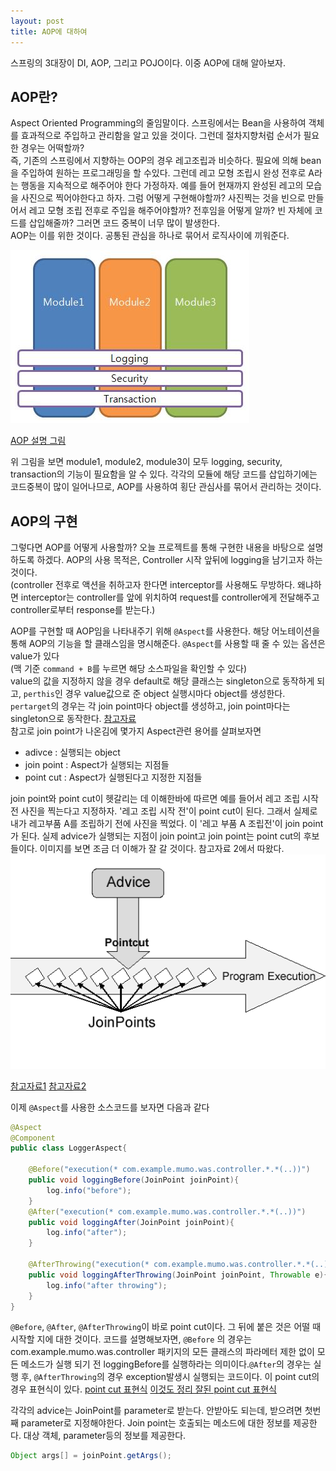 ```yaml
---
layout: post
title: AOP에 대하여
---
```


스프링의 3대장이 DI, AOP, 그리고 POJO이다. 이중 AOP에 대해 알아보자.   
## AOP란?
Aspect Oriented Programming의 줄임말이다. 스프링에서는 Bean을 사용하여 객체를 효과적으로 주입하고 관리함을 알고 있을 것이다. 그런데 절차지향처럼 순서가 필요한 경우는 어떡할까?    
즉, 기존의 스프링에서 지향하는 OOP의 경우 레고조립과 비슷하다. 필요에 의해 bean을 주입하여 원하는 프로그래밍을 할 수있다. 그런데 레고 모형 조립시 완성 전후로 A라는 행동을 지속적으로 해주어야 한다 가정하자. 예를 들어 현재까지 완성된 레고의 모습을 사진으로 찍어야한다고 하자. 그럼 어떻게 구현해야할까? 사진찍는 것을 빈으로 만들어서 레고 모형 조립 전후로 주입을 해주어야할까? 전후임을 어떻게 알까? 빈 자체에 코드를 삽입해줄까? 그러면 코드 중복이 너무 많이 발생한다.    
AOP는 이를 위한 것이다. 공통된 관심을 하나로 묶어서 로직사이에 끼워준다.

![AOP](../public/img/aop-after.jpg)

[AOP 설명 그림](http://cfs13.tistory.com/image/28/tistory/2009/06/17/14/18/4a387cb462407)

위 그림을 보면 module1, module2, module3이 모두 logging, security, transaction의 기능이 필요함을 알 수 있다. 각각의 모듈에 해당 코드를 삽입하기에는 코드중복이 많이 일어나므로, AOP를 사용하여 횡단 관심사를 묶어서 관리하는 것이다.

## AOP의 구현
그렇다면 AOP를 어떻게 사용할까? 오늘 프로젝트를 통해 구현한 내용을 바탕으로 설명하도록 하겠다. AOP의 사용 목적은, Controller 시작 앞뒤에 logging을 남기고자 하는 것이다.     
(controller 전후로 액션을 취하고자 한다면 interceptor를 사용해도 무방하다. 왜냐하면 interceptor는 controller를 앞에 위치하여 request를 controller에게 전달해주고 controller로부터 response를 받는다.)

AOP를 구현할 때 AOP임을 나타내주기 위해 `@Aspect`를 사용한다. 해당 어노테이션을 통해 AOP의 기능을 할 클래스임을 명시해준다. `@Aspect`를 사용할 때 줄 수 있는 옵션은 value가 있다    
(맥 기준 `command + B`를 누르면 해당 소스파일을 확인할 수 있다)   
value의 값을 지정하지 않을 경우 default로 해당 클래스는 singleton으로 동작하게 되고, `perthis`인 경우 value값으로 준 object 실행시마다 object를 생성한다. `pertarget`의 경우는 각 join point마다 object를 생성하고, join point마다는 singleton으로 동작한다. [참고자료](http://docs.spring.io/spring/docs/current/spring-framework-reference/html/aop.html#aop-instantiation-models)    
참고로 join point가 나온김에 몇가지 Aspect관련 용어를 살펴보자면
- adivce : 실행되는 object
- join point : Aspect가 실행되는 지점들
- point cut : Aspect가 실행된다고 지정한 지점들

join point와 point cut이 헷갈리는 데 이해한바에 따르면 예를 들어서 레고 조립 시작 전 사진을 찍는다고 지정하자. '레고 조립 시작 전'이 point cut이 된다. 그래서 실제로 내가 레고부품 A를 조립하기 전에 사진을 찍었다. 이 '레고 부품 A 조립전'이 join point가 된다. 실제 advice가 실행되는 지점이 join point고 join point는 point cut의 후보들이다. 이미지를 보면 조금 더 이해가 잘 갈 것이다. 참고자료 2에서 따왔다.
![advice & join point & point cut](../public/img/join-point.png)


[참고자료1](http://devbox.tistory.com/entry/spring-AOP-용어-설명)
[참고자료2](https://stackoverflow.com/questions/15447397/spring-aop-whats-the-difference-between-joinpoint-and-pointcut)

이제 `@Aspect`를 사용한 소스코드를 보자면 다음과 같다     
~~~JAVA
@Aspect
@Component
public class LoggerAspect{

    @Before("execution(* com.example.mumo.was.controller.*.*(..))")
    public void loggingBefore(JoinPoint joinPoint){
        log.info("before");
    }
    @After("execution(* com.example.mumo.was.controller.*.*(..))")
    public void loggingAfter(JoinPoint joinPoint){
        log.info("after");
    }

    @AfterThrowing("execution(* com.example.mumo.was.controller.*.*(..))", throwing = "e")
    public void loggingAfterThrowing(JoinPoint joinPoint, Throwable e){
        log.info("after throwing");
    }
}
~~~

`@Before`, `@After`, `@AfterThrowing`이 바로 point cut이다. 그 뒤에 붙은 것은 어떨 때 시작할 지에 대한 것이다. 코드를 설명해보자면, `@Before` 의 경우는 com.example.mumo.was.controller 패키지의 모든 클래스의 파라메터 제한 없이 모든 메소드가 실행 되기 전 loggingBefore를 실행하라는 의미이다.`@After`의 경우는 실행 후, `@AfterThrowing`의 경우 exception발생시 실행되는 코드이다.
이 point cut의 경우 표현식이 있다.
[point cut 표현식](http://snoopy81.tistory.com/296)
[이것도 정리 잘된 point cut 표현식](https://www.egovframe.go.kr/wiki/doku.php?id=egovframework:rte:fdl:aop:aspectj)

각각의 advice는 JoinPoint를 parameter로 받는다. 안받아도 되는데, 받으려면 첫번째 parameter로 지정해야한다. Join point는 호출되는 메소드에 대한 정보를 제공한다. 대상 객체, parameter등의 정보를 제공한다.
```JAVA
Object args[] = joinPoint.getArgs();
```
